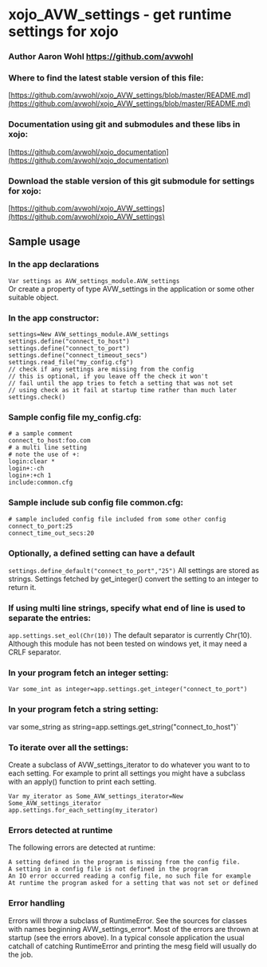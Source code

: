# xojo_AVW_settings - get runtime settings for xojo

### Author Aaron Wohl https://github.com/avwohl

### Where to find the latest stable version of this file:
[https://github.com/avwohl/xojo_AVW_settings/blob/master/README.md](https://github.com/avwohl/xojo_AVW_settings/blob/master/README.md)

### Documentation using git and submodules and these libs in xojo:
[https://github.com/avwohl/xojo_documentation](https://github.com/avwohl/xojo_documentation)

### Download the stable version of this git submodule for settings for xojo:
[https://github.com/avwohl/xojo_AVW_settings](https://github.com/avwohl/xojo_AVW_settings)

## Sample usage
### In the app declarations
`Var settings as AVW_settings_module.AVW_settings`\
Or create a property of type AVW_settings in the application or some other suitable object.

### In the app constructor:
```
settings=New AVW_settings_module.AVW_settings
settings.define("connect_to_host")
settings.define("connect_to_port")
settings.define("connect_timeout_secs")
settings.read_file("my_config.cfg")
// check if any settings are missing from the config
// this is optional, if you leave off the check it won't
// fail until the app tries to fetch a setting that was not set
// using check as it fail at startup time rather than much later
settings.check()
```

### Sample config file my_config.cfg:
```
# a sample comment
connect_to_host:foo.com
# a multi line setting
# note the use of +:
login:clear *
login+:-ch
login+:+ch 1
include:common.cfg
```

### Sample include sub config file common.cfg:
```
# sample included config file included from some other config
connect_to_port:25
connect_time_out_secs:20
```

### Optionally, a defined setting can have a default
`settings.define_default("connect_to_port","25")`
All settings are stored as strings.  Settings fetched by get_integer() convert the setting to an integer to return it.

### If using multi line strings, specify what end of line is used to separate the entries:
`app.settings.set_eol(Chr(10))`
The default separator is currently Chr(10).  Although this module has not been tested on windows yet, it may need a CRLF separator.

### In your program fetch an integer setting:
`Var some_int as integer=app.settings.get_integer("connect_to_port")`

### In your program fetch a string setting:
var some_string as string=app.settings.get_string("connect_to_host")`

### To iterate over all the settings:
Create a subclass of AVW_settings_iterator to do whatever you want to to each setting.  For example to print all settings you might have a subclass with an apply() function to print each setting.
```
Var my_iterator as Some_AVW_settings_iterator=New Some_AVW_settings_iterator
app.settings.for_each_setting(my_iterator)
```

### Errors detected at runtime
The following errors are detected at runtime:
```
A setting defined in the program is missing from the config file.
A setting in a config file is not defined in the program
An IO error occurred reading a config file, no such file for example
At runtime the program asked for a setting that was not set or defined
```

### Error handling
Errors will throw a subclass of RuntimeError. See the sources for classes with names beginning AVW_settings_error*.  Most of the errors are thrown at startup (see the errors above). In a typical console application the usual catchall of catching RuntimeError and printing the mesg field will usually do the job.

